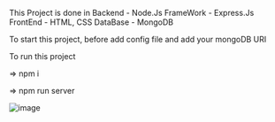 This Project is done in 
Backend - Node.Js
FrameWork - Express.Js
FrontEnd - HTML, CSS
DataBase - MongoDB

To start this project,
before add config file and add your mongoDB URI

To run this project

=> npm i

=> npm run server

![image](https://github.com/R-Rahul0804/quoteoftheday/assets/113259098/6914070a-faa6-4ee2-81a6-e013044bbe55)


